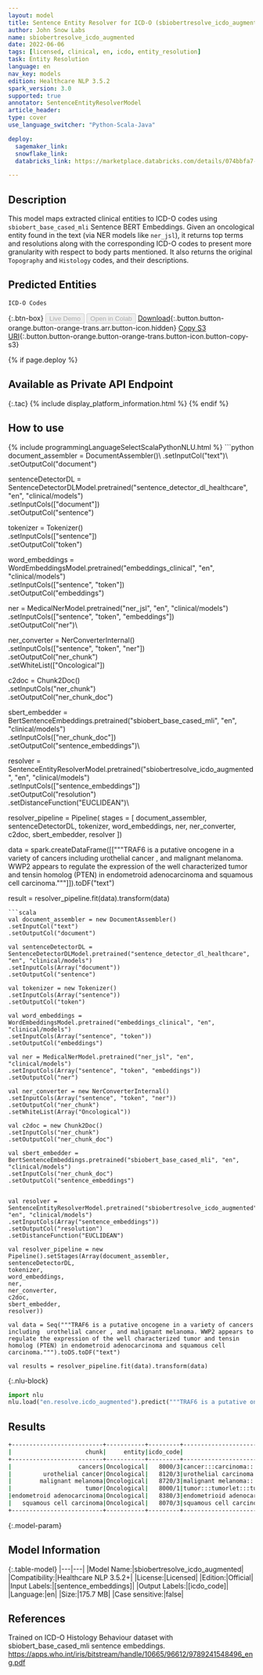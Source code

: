 ```yaml
---
layout: model
title: Sentence Entity Resolver for ICD-O (sbiobertresolve_icdo_augmented)
author: John Snow Labs
name: sbiobertresolve_icdo_augmented
date: 2022-06-06
tags: [licensed, clinical, en, icdo, entity_resolution]
task: Entity Resolution
language: en
nav_key: models
edition: Healthcare NLP 3.5.2
spark_version: 3.0
supported: true
annotator: SentenceEntityResolverModel
article_header:
type: cover
use_language_switcher: "Python-Scala-Java"

deploy:
  sagemaker_link: 
  snowflake_link: 
  databricks_link: https://marketplace.databricks.com/details/074bbfa7-20ad-4444-8e0a-bc05ff07d6ea/John-Snow-Labs_Resolve-Oncology-terminology-with-ICDO-Taxonomy

---
```


## Description

This model maps extracted clinical entities to ICD-O codes using `sbiobert_base_cased_mli` Sentence BERT Embeddings. Given an oncological entity found in the text (via NER models like `ner_jsl`), it returns top terms and resolutions along with the corresponding ICD-O codes to present more granularity with respect to body parts mentioned. It also returns the original `Topography` and `Histology`  codes, and their descriptions.

## Predicted Entities

`ICD-O Codes`

{:.btn-box}
<button class="button button-orange" disabled>Live Demo</button>
<button class="button button-orange" disabled>Open in Colab</button>
[Download](https://s3.amazonaws.com/auxdata.johnsnowlabs.com/clinical/models/sbiobertresolve_icdo_augmented_en_3.5.2_3.0_1654546345691.zip){:.button.button-orange.button-orange-trans.arr.button-icon.hidden}
[Copy S3 URI](s3://auxdata.johnsnowlabs.com/clinical/models/sbiobertresolve_icdo_augmented_en_3.5.2_3.0_1654546345691.zip){:.button.button-orange.button-orange-trans.button-icon.button-copy-s3}

{% if page.deploy %}
## Available as Private API Endpoint

{:.tac}
{% include display_platform_information.html %}
{% endif %}

## How to use



<div class="tabs-box" markdown="1">
{% include programmingLanguageSelectScalaPythonNLU.html %}
```python
document_assembler = DocumentAssembler()\
.setInputCol("text")\
.setOutputCol("document")

sentenceDetectorDL = SentenceDetectorDLModel.pretrained("sentence_detector_dl_healthcare", "en", "clinical/models")\
.setInputCols(["document"])\
.setOutputCol("sentence")

tokenizer = Tokenizer()\
.setInputCols(["sentence"])\
.setOutputCol("token")

word_embeddings = WordEmbeddingsModel.pretrained("embeddings_clinical", "en", "clinical/models")\
.setInputCols(["sentence", "token"])\
.setOutputCol("embeddings")

ner = MedicalNerModel.pretrained("ner_jsl", "en", "clinical/models")\
.setInputCols(["sentence", "token", "embeddings"])\
.setOutputCol("ner")\

ner_converter = NerConverterInternal()\
.setInputCols(["sentence", "token", "ner"])\
.setOutputCol("ner_chunk")\
.setWhiteList(["Oncological"])

c2doc = Chunk2Doc()\
.setInputCols("ner_chunk")\
.setOutputCol("ner_chunk_doc") 

sbert_embedder = BertSentenceEmbeddings.pretrained("sbiobert_base_cased_mli", "en", "clinical/models")\
.setInputCols(["ner_chunk_doc"])\
.setOutputCol("sentence_embeddings")\


resolver = SentenceEntityResolverModel.pretrained("sbiobertresolve_icdo_augmented", "en", "clinical/models") \
.setInputCols(["sentence_embeddings"]) \
.setOutputCol("resolution")\
.setDistanceFunction("EUCLIDEAN")\


resolver_pipeline = Pipeline(
stages = [
document_assembler,
sentenceDetectorDL,
tokenizer,
word_embeddings,
ner,
ner_converter,
c2doc,
sbert_embedder,
resolver
])

data = spark.createDataFrame([["""TRAF6 is a putative oncogene in a variety of cancers including  urothelial cancer , and malignant melanoma. WWP2 appears to regulate the expression of the well characterized tumor and tensin homolog (PTEN) in endometroid adenocarcinoma and squamous cell carcinoma."""]]).toDF("text")

result = resolver_pipeline.fit(data).transform(data)
```
```scala
val document_assembler = new DocumentAssembler()
.setInputCol("text")
.setOutputCol("document")

val sentenceDetectorDL = SentenceDetectorDLModel.pretrained("sentence_detector_dl_healthcare", "en", "clinical/models")
.setInputCols(Array("document"))
.setOutputCol("sentence")

val tokenizer = new Tokenizer()
.setInputCols(Array("sentence"))
.setOutputCol("token")

val word_embeddings = WordEmbeddingsModel.pretrained("embeddings_clinical", "en", "clinical/models")
.setInputCols(Array("sentence", "token"))
.setOutputCol("embeddings")

val ner = MedicalNerModel.pretrained("ner_jsl", "en", "clinical/models")
.setInputCols(Array("sentence", "token", "embeddings"))
.setOutputCol("ner")

val ner_converter = new NerConverterInternal()
.setInputCols(Array("sentence", "token", "ner"))
.setOutputCol("ner_chunk")
.setWhiteList(Array("Oncological"))

val c2doc = new Chunk2Doc()
.setInputCols("ner_chunk")
.setOutputCol("ner_chunk_doc") 

val sbert_embedder = BertSentenceEmbeddings.pretrained("sbiobert_base_cased_mli", "en", "clinical/models")
.setInputCols("ner_chunk_doc")
.setOutputCol("sentence_embeddings")


val resolver = SentenceEntityResolverModel.pretrained("sbiobertresolve_icdo_augmented", "en", "clinical/models")
.setInputCols(Array("sentence_embeddings"))
.setOutputCol("resolution")
.setDistanceFunction("EUCLIDEAN")

val resolver_pipeline = new Pipeline().setStages(Array(document_assembler, 
sentenceDetectorDL, 
tokenizer, 
word_embeddings, 
ner, 
ner_converter,  
c2doc, 
sbert_embedder, 
resolver))

val data = Seq("""TRAF6 is a putative oncogene in a variety of cancers including  urothelial cancer , and malignant melanoma. WWP2 appears to regulate the expression of the well characterized tumor and tensin homolog (PTEN) in endometroid adenocarcinoma and squamous cell carcinoma.""").toDS.toDF("text")

val results = resolver_pipeline.fit(data).transform(data)
```


{:.nlu-block}
```python
import nlu
nlu.load("en.resolve.icdo_augmented").predict("""TRAF6 is a putative oncogene in a variety of cancers including  urothelial cancer , and malignant melanoma. WWP2 appears to regulate the expression of the well characterized tumor and tensin homolog (PTEN) in endometroid adenocarcinoma and squamous cell carcinoma.""")
```

</div>

## Results

```bash
+--------------------------+-----------+---------+---------------------------------------------------------------------------+---------------------------------------------------------------------------+
|                     chunk|     entity|icdo_code|                                                          all_k_resolutions|                                                                all_k_codes|
+--------------------------+-----------+---------+---------------------------------------------------------------------------+---------------------------------------------------------------------------+
|                   cancers|Oncological|   8000/3|cancer:::carcinoma:::carcinomatosis:::neoplasms:::ceruminous carcinoma::...|8000/3:::8010/3:::8010/9:::800:::8420/3:::8140/3:::8010/3-C76.0:::8010/6...|
|         urothelial cancer|Oncological|   8120/3|urothelial carcinoma:::urothelial carcinoma in situ of urinary system:::...|8120/3:::8120/2-C68.9:::8010/3-C68.9:::8130/3-C68.9:::8070/3-C68.9:::813...|
|        malignant melanoma|Oncological|   8720/3|malignant melanoma:::malignant melanoma, of skin:::malignant melanoma, o...|8720/3:::8720/3-C44.9:::8720/3-C06.9:::8720/3-C69.9:::8721/3:::8720/3-C0...|
|                     tumor|Oncological|   8000/1|tumor:::tumorlet:::tumor cells:::askin tumor:::tumor, secondary:::pilar ...|8000/1:::8040/1:::8001/1:::9365/3:::8000/6:::8103/0:::9364/3:::8940/0:::...|
|endometroid adenocarcinoma|Oncological|   8380/3|endometrioid adenocarcinoma:::endometrioid adenoma:::scirrhous adenocarc...|8380/3:::8380/0:::8141/3-C54.1:::8560/3-C54.1:::8260/3-C54.1:::8380/3-C5...|
|   squamous cell carcinoma|Oncological|   8070/3|squamous cell carcinoma:::verrucous squamous cell carcinoma:::squamous c...|8070/3:::8051/3:::8070/2:::8052/3:::8070/3-C44.5:::8075/3:::8560/3:::807...|
+--------------------------+-----------+---------+---------------------------------------------------------------------------+---------------------------------------------------------------------------+

```

{:.model-param}
## Model Information

{:.table-model}
|---|---|
|Model Name:|sbiobertresolve_icdo_augmented|
|Compatibility:|Healthcare NLP 3.5.2+|
|License:|Licensed|
|Edition:|Official|
|Input Labels:|[sentence_embeddings]|
|Output Labels:|[icdo_code]|
|Language:|en|
|Size:|175.7 MB|
|Case sensitive:|false|

## References

Trained on ICD-O Histology Behaviour dataset with sbiobert_base_cased_mli sentence embeddings. https://apps.who.int/iris/bitstream/handle/10665/96612/9789241548496_eng.pdf
